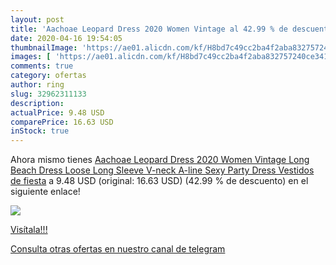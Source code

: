 ```yaml
---
layout: post
title: 'Aachoae Leopard Dress 2020 Women Vintage al 42.99 % de descuento'
date: 2020-04-16 19:54:05
thumbnailImage: 'https://ae01.alicdn.com/kf/H8bd7c49cc2ba4f2aba832757240ce341M/Aachoae-Leopard-Dress-2020-Women-Vintage-Long-Beach-Dress-Loose-Long-Sleeve-V-neck-A-line.jpg_350x350._SL200_.jpg'
images: [ 'https://ae01.alicdn.com/kf/H8bd7c49cc2ba4f2aba832757240ce341M/Aachoae-Leopard-Dress-2020-Women-Vintage-Long-Beach-Dress-Loose-Long-Sleeve-V-neck-A-line.jpg_350x350._SL200_.jpg' ]
comments: true
category: ofertas
author: ring
slug: 32962311133
description:
actualPrice: 9.48 USD
comparePrice: 16.63 USD
inStock: true
---
```


Ahora mismo tienes [Aachoae Leopard Dress 2020 Women Vintage Long Beach Dress Loose Long Sleeve V-neck A-line Sexy Party Dress Vestidos de fiesta](https://www.amazon.com/dp/32962311133/?tag=redken08-20) a 9.48 USD (original: 16.63 USD) (42.99 %  de descuento) en el siguiente enlace!

[![](https://ae01.alicdn.com/kf/H8bd7c49cc2ba4f2aba832757240ce341M/Aachoae-Leopard-Dress-2020-Women-Vintage-Long-Beach-Dress-Loose-Long-Sleeve-V-neck-A-line.jpg_350x350._SL200_.jpg)](https://www.amazon.com/dp/32962311133/?tag=redken08-20)

[Visítala!!!](https://www.amazon.com/dp/32962311133/?tag=redken08-20)

[Consulta otras ofertas en nuestro canal de telegram](https://t.me/s/ofertas25)

